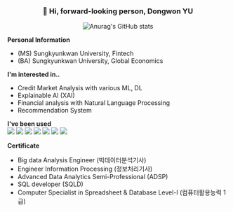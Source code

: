 <div align=center>
  
### 👋 Hi, forward-looking person, Dongwon YU


  
![Anurag's GitHub stats](https://github-readme-stats.vercel.app/api?username=liveleisurely&show_icons=true&theme=transparent)
  
</div>

**Personal Information**
  + (MS) Sungkyunkwan University, Fintech 
  + (BA) Sungkyunkwan University, Global Economics 

**I'm interested in..**
  + Credit Market Analysis with various ML, DL
  + Explainable AI (XAI)
  + Financial analysis with Natural Language Processing
  + Recommendation System

<!-- **Working Expriences**
  + (Past) Recruiting Researcher (Intern), Service Planning Team of Saramin HR
  + (Past) Personnel manager, HR team of GreenCross -->

**I've been used** </br>
<img src="https://img.shields.io/badge/Python-3776AB?style=for-the-badge&logo=Python&logoColor=white"/>
<img src="https://img.shields.io/badge/R-276DC3?style=for-the-badge&logo=R&logoColor=white"/>
<img src="https://img.shields.io/badge/MySQL-276DC3?style=for-the-badge&logo=MySQL&logoColor=white"/>
<img src="https://img.shields.io/badge/Tensorflow-FF6F00?style=for-the-badge&logo=Tensorflow&logoColor=white"/>
<img src="https://img.shields.io/badge/Pytorch-FF6F00?style=for-the-badge&logo=Pytorch&logoColor=white"/>
<img src="https://img.shields.io/badge/MSOFFICE-D83B01?style=for-the-badge&logo=MSOFFICE&logoColor=white"/>
<img src="https://img.shields.io/badge/Notion-000000?style=for-the-badge&logo=Notion&logoColor=white">

**Certificate**
  + Big data Analysis Engineer (빅데이터분석기사)
  + Engineer Information Processing (정보처리기사)
  + Advanced Data Analytics Semi-Professional (ADSP)
  + SQL developer (SQLD)
  + Computer Specialist in Spreadsheet & Database Level-I (컴퓨터활용능력 1급)









<!--
**liveleisurely/liveleisurely** is a ✨ _special_ ✨ repository because its `README.md` (this file) appears on your GitHub profile.

Here are some ideas to get you started:

- 🔭 I’m currently working on ...
- 🌱 I’m currently learning ...
- 👯 I’m looking to collaborate on ...
- 🤔 I’m looking for help with ...
- 💬 Ask me about ...
- 📫 How to reach me: ...
- 😄 Pronouns: ...
- ⚡ Fun fact: ...
-->
